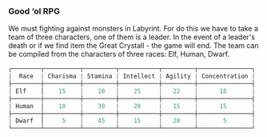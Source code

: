 ### Good ‘ol RPG
We must fighting against monsters in Labyrint.
For do this we have to take a team of three characters, one of them is a leader.
In the event of a leader's death or if we find item the Great Crystall  - the game will end.
The team can be compiled from the characters of three races: Elf, Human, Dwarf.
```java
┌────────┬──────────┬─────────┬───────────┬─────────┬───────────────┐
|  Race  | Charisma | Stamina | Intellect | Agility | Concentration | 
├────────┼──────────┼─────────┼───────────┼─────────┼───────────────┤    
| Elf    │    15    |    10   |    25     |   22    |      18       |
├────────┼──────────┼─────────┼───────────┼─────────┼───────────────┤ 
| Human  │    10    |    30   |    20     |   15    |      15       |
├────────┼──────────┼─────────┼───────────┼─────────┼───────────────┤ 
| Dwarf  │     5    |    45   |    15     |   20    |       5       |
└────────┴──────────┴─────────┴───────────┴─────────┴───────────────┘
```

